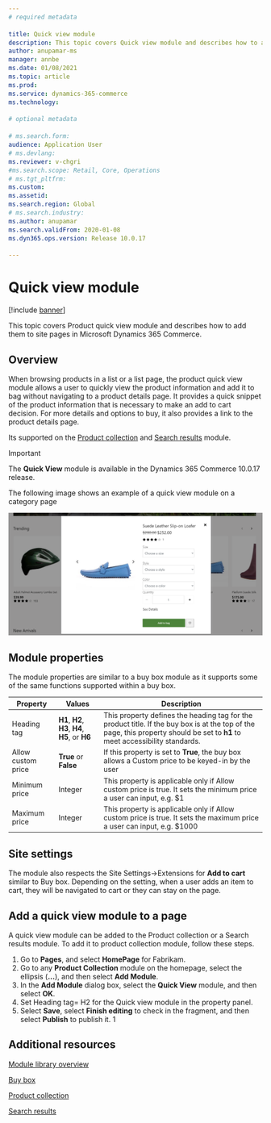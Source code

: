 ```yaml
---
# required metadata

title: Quick view module
description: This topic covers Quick view module and describes how to add them to site pages in Microsoft Dynamics 365 Commerce.
author: anupamar-ms
manager: annbe
ms.date: 01/08/2021
ms.topic: article
ms.prod: 
ms.service: dynamics-365-commerce
ms.technology: 

# optional metadata

# ms.search.form: 
audience: Application User
# ms.devlang: 
ms.reviewer: v-chgri
#ms.search.scope: Retail, Core, Operations
# ms.tgt_pltfrm: 
ms.custom: 
ms.assetid: 
ms.search.region: Global
# ms.search.industry: 
ms.author: anupamar
ms.search.validFrom: 2020-01-08
ms.dyn365.ops.version: Release 10.0.17

---
```


# Quick view module

[!include [banner](includes/banner.md)]

This topic covers Product quick view module and describes how to add them to site pages in Microsoft Dynamics 365 Commerce.

## Overview

When browsing products in a list or a list page, the product quick view module allows a user to quickly view the product information and add it to bag without navigating to a product details page. It provides a quick snippet of the product information that is necessary to make an add to cart decision. For more details and options to buy, it also provides a link to the product details page.

Its supported on the [Product collection](add-product-collection.md) and [Search results](search-result-module.md) module.


> [!IMPORTANT]
> The **Quick View** module is available in the Dynamics 365 Commerce 10.0.17 release.

The following image shows an example of a quick view module on a category page

![Example of a quick view module](./media/ecommerce-quickview.PNG)



## Module properties
The module properties are similar to a buy box module as it supports some of the same functions supported within a buy box.

| Property | Values | Description |
|----------------|--------|-------------|
| Heading tag | **H1**, **H2**, **H3**, **H4**, **H5**, or **H6** | This property defines the heading tag for the product title. If the buy box is at the top of the page, this property should be set to **h1** to meet accessibility standards.  |
| Allow custom price | **True** or **False** | If this property is set to **True**, the buy box allows a Custom price to be keyed-in by the user|
| Minimum price| Integer| This property is applicable only if Allow custom price is true. It sets the minimum price a user can input, e.g. $1|
| Maximum price| Integer| This property is applicable only if Allow custom price is true. It sets the maximum price a user can input, e.g. $1000|


## Site settings

The module also respects the Site Settings->Extensions for **Add to cart** similar to Buy box. Depending on the setting, when a user adds an item to cart, they will be navigated to cart or they can stay on the page. 


## Add a quick view module to a page

A quick view module can be added to the Product collection or a Search results module. To add it to product collection module, follow these steps.

1. Go to **Pages**, and select **HomePage** for Fabrikam.
1. Go to any **Product Collection** module on the homepage, select the ellipsis (**...**), and then select **Add Module**.
1. In the **Add Module** dialog box, select the **Quick View** module, and then select **OK**.
1. Set Heading tag= H2 for the Quick view module in the property panel.
1. Select **Save**, select **Finish editing** to check in the fragment, and then select **Publish** to publish it.
1
## Additional resources

[Module library overview](starter-kit-overview.md)

[Buy box](add-buy-box.md)

[Product collection](add-product-collection.md)

[Search results](search-result-module.md)
